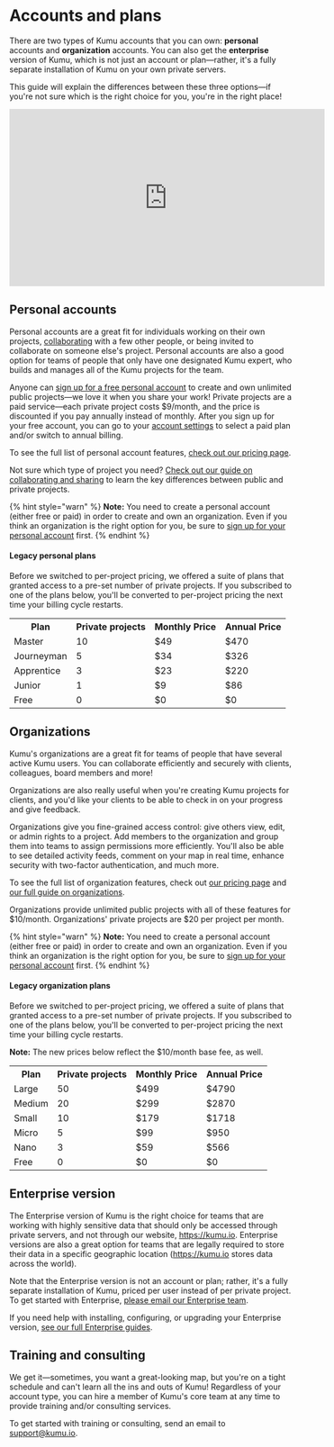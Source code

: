 # Accounts and plans

There are two types of Kumu accounts that you can own: **personal** accounts and **organization** accounts. You can also get the **enterprise** version of Kumu, which is not just an account or plan—rather, it's a fully separate installation of Kumu on your own private servers.

This guide will explain the differences between these three options—if you're not sure which is the right choice for you, you're in the right place!

<p><iframe width="560" height="315" src="https://www.youtube.com/embed/Tr2V2mGT550" frameborder="0" allowfullscreen></iframe></p>


## Personal accounts

Personal accounts are a great fit for individuals working on their own projects, [collaborating](/overview/collaboration.md#add-a-contributor) with a few other people, or being invited to collaborate on someone else's project. Personal accounts are also a good option for teams of people that only have one designated Kumu expert, who builds and manages all of the Kumu projects for the team.

Anyone can [sign up for a free personal account](https://kumu.io/join) to create and own unlimited public projects—we love it when you share your work! Private projects are a paid service—each private project costs $9/month, and the price is discounted if you pay annually instead of monthly. After you sign up for your free account, you can go to your [account settings](https://kumu.io/settings) to select a paid plan and/or switch to annual billing.

To see the full list of personal account features, [check out our pricing page](https://kumu.io/pricing).

Not sure which type of project you need? [Check out our guide on collaborating and sharing](/overview/collaboration.md#public-vs-private-projects) to learn the key differences between public and private projects.

{% hint style="warn" %}
<b>Note:</b> You need to create a personal account (either free or paid) in order to create and own an organization. Even if you think an organization is the right option for you, be sure to <a class="alert-link" href="https://kumu.io/join">sign up for your personal account</a> first.
{% endhint %}


#### Legacy personal plans

Before we switched to per-project pricing, we offered a suite of plans that granted access to a pre-set number of private projects. If you subscribed to one of the plans below, you'll be converted to per-project pricing the next time your billing cycle restarts.

<table class="plan-table table borderless">
  <tr>
    <th>Plan</th>
    <th>Private projects</th>
    <th>Monthly Price</th>
    <th>Annual Price</th>
    <!-- <th><strong>New monthly price</strong></th>
    <th><strong>New annual price</strong></th> -->
  </tr>
  <tr>
    <td>Master</td>
    <td>10</td>
    <td>$49</td>
    <td>$470</td>
    <!-- <td>$90</td>
    <td>$864</td> -->
  </tr>
  <tr>
    <td>Journeyman</td>
    <td>5</td>
    <td>$34</td>
    <td>$326</td>
    <!-- <td>$45</td>
    <td>$432</td> -->
  </tr>
  <tr>
    <td>Apprentice</td>
    <td>3</td>
    <td>$23</td>
    <td>$220</td>
    <!-- <td>$27</td>
    <td>$259</td> -->
  </tr>
  <tr>
    <td>Junior</td>
    <td>1</td>
    <td>$9</td>
    <td>$86</td>
    <!-- <td>$9</td>
    <td>$86</td> -->
  </tr>
  <tr>
    <td>Free</td>
    <td>0</td>
    <td>$0</td>
    <td>$0</td>
    <!-- <td>$0</td>
    <td>$0</td> -->
  </tr>
</table>


## Organizations

Kumu's organizations are a great fit for teams of people that have several active Kumu users. You can collaborate efficiently and securely with clients, colleagues, board members and more!

Organizations are also really useful when you're creating Kumu projects for clients, and you'd like your clients to be able to check in on your progress and give feedback.

Organizations give you fine-grained access control: give others view, edit, or admin rights to a project. Add members to the organization and group them into teams to assign permissions more efficiently. You'll also be able to see detailed activity feeds, comment on your map in real time, enhance security with two-factor authentication, and much more.

To see the full list of organization features, check out [our pricing page](https://kumu.io/pricing) and [our full guide on organizations](/guides/organizations.md).

Organizations provide unlimited public projects with all of these features for $10/month. Organizations' private projects are $20 per project per month.

{% hint style="warn" %}
<b>Note:</b> You need to create a personal account (either free or paid) in order to create and own an organization. Even if you think an organization is the right option for you, be sure to <a class="alert-link" href="https://kumu.io/join">sign up for your personal account</a> first.
{% endhint %}


#### Legacy organization plans

Before we switched to per-project pricing, we offered a suite of plans that granted access to a pre-set number of private projects. If you subscribed to one of the plans below, you'll be converted to per-project pricing the next time your billing cycle restarts.

**Note:** The new prices below reflect the $10/month base fee, as well.

<table class="plan-table table borderless">
  <tr>
    <th>Plan</th>
    <th>Private projects</th>
    <th>Monthly Price</th>
    <th>Annual Price</th>
    <!-- <th><strong>New monthly price</strong></th>
    <th><strong>New annual price</strong></th> -->
  </tr>
  <tr>
    <td>Large</td>
    <td>50</td>
    <td>$499</td>
    <td>$4790</td>
    <!-- <td>$1010</td>
    <td>$9696</td> -->
  </tr>
  <tr>
    <td>Medium</td>
    <td>20</td>
    <td>$299</td>
    <td>$2870</td>
    <!-- <td>$410</td>
    <td>$3936</td> -->
  </tr>
  <tr>
    <td>Small</td>
    <td>10</td>
    <td>$179</td>
    <td>$1718</td>
    <!-- <td>$210</td>
    <td>$2016</td> -->
  </tr>
  <tr>
    <td>Micro</td>
    <td>5</td>
    <td>$99</td>
    <td>$950</td>
    <!-- <td>$110</td>
    <td>$1056</td> -->
  </tr>
  <tr>
    <td>Nano</td>
    <td>3</td>
    <td>$59</td>
    <td>$566</td>
    <!-- <td>$70</td>
    <td>$672</td> -->
  </tr>
  <tr>
    <td>Free</td>
    <td>0</td>
    <td>$0</td>
    <td>$0</td>
    <!-- <td>$10</td>
    <td>$96</td> -->
  </tr>
</table>


## Enterprise version

The Enterprise version of Kumu is the right choice for teams that are working with highly sensitive data that should only be accessed through private servers, and not through our website, https://kumu.io. Enterprise versions are also a great option for teams that are legally required to store their data in a specific geographic location (https://kumu.io stores data across the world).

Note that the Enterprise version is not an account or plan; rather, it's a fully separate installation of Kumu, priced per user instead of per private project. To get started with Enterprise, [please email our Enterprise team](mailto:enterprise@kumu.io).

If you need help with installing, configuring, or upgrading your Enterprise version, [see our full Enterprise guides](/enterprise/).


## Training and consulting

We get it—sometimes, you want a great-looking map, but you're on a tight schedule and can't learn all the ins and outs of Kumu! Regardless of your account type, you can hire a member of Kumu's core team at any time to provide training and/or consulting services.

To get started with training or consulting, send an email to [support@kumu.io](mailto:support@kumu.io).




